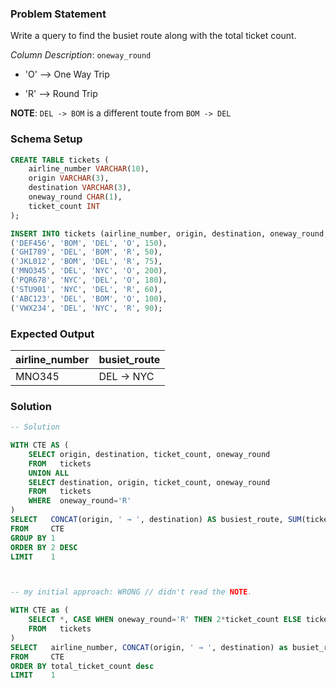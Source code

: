 ### Problem Statement

Write a query to find the busiet route along with the total ticket count.

*Column Description*: `oneway_round`

- 'O' --> One Way Trip

- 'R' --> Round Trip

**NOTE**: `DEL -> BOM` is a different toute from `BOM -> DEL`



### Schema Setup

```sql
CREATE TABLE tickets (
    airline_number VARCHAR(10),
    origin VARCHAR(3),
    destination VARCHAR(3),
    oneway_round CHAR(1),
    ticket_count INT
);

INSERT INTO tickets (airline_number, origin, destination, oneway_round, ticket_count) VALUES
('DEF456', 'BOM', 'DEL', 'O', 150),
('GHI789', 'DEL', 'BOM', 'R', 50),
('JKL012', 'BOM', 'DEL', 'R', 75),
('MNO345', 'DEL', 'NYC', 'O', 200),
('PQR678', 'NYC', 'DEL', 'O', 180),
('STU901', 'NYC', 'DEL', 'R', 60),
('ABC123', 'DEL', 'BOM', 'O', 100),
('VWX234', 'DEL', 'NYC', 'R', 90);
```


### Expected Output

airline_number |	busiet_route |
--|--|
MNO345 |	DEL → NYC |


### Solution

```sql
-- Solution 

WITH CTE AS (
	SELECT origin, destination, ticket_count, oneway_round
	FROM   tickets
	UNION ALL
	SELECT destination, origin, ticket_count, oneway_round
	FROM   tickets
	WHERE  oneway_round='R'
)
SELECT   CONCAT(origin, ' → ', destination) AS busiest_route, SUM(ticket_count) as total_ticket_count
FROM     CTE
GROUP BY 1
ORDER BY 2 DESC
LIMIT    1



-- my initial approach: WRONG // didn't read the NOTE.

WITH CTE as (
	SELECT *, CASE WHEN oneway_round='R' THEN 2*ticket_count ELSE ticket_count END as total_ticket_count
	FROM   tickets
)
SELECT   airline_number, CONCAT(origin, ' → ', destination) as busiet_route
FROM     CTE
ORDER BY total_ticket_count desc
LIMIT    1
```